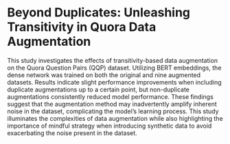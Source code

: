 # Beyond Duplicates: Unleashing Transitivity in Quora Data Augmentation

This study investigates the effects of transitivity-based data augmentation on the Quora Question Pairs (QQP) dataset. Utilizing BERT embeddings, the dense network was trained on both the original and nine augmented datasets. Results indicate slight performance improvements when including duplicate augmentations up to a certain point, but non-duplicate augmentations consistently reduced model performance. These findings suggest that the augmentation method may inadvertently amplify inherent noise in the dataset, complicating the model’s learning process. This study illuminates the complexities of data augmentation while also highlighting the importance of mindful strategy when introducing synthetic data to avoid exacerbating the noise present in the dataset.
